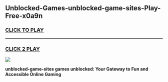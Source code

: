 
## Unblocked-Games-unblocked-game-sites-Play-Free-x0a9n
<h3>
<a href="https://premium76.site?title=unblocked-game-sites&ref=20A">CLICK TO PLAY</a></h3>
<hr>

<h3>
<a href="https://premium76.site?title=unblocked-game-sites&ref=20A">CLICK 2 PLAY</a>
  
</h3>

<a href="https://premium76.site?title=unblocked-game-sites&ref=20A"><img src="https://clearcache.store/games.png"></a>


**unblocked-game-sites games unblocked: Your Gateway to Fun and Accessible Online Gaming**
